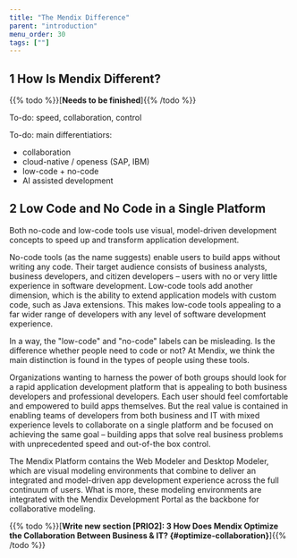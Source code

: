 ```yaml
---
title: "The Mendix Difference"
parent: "introduction"
menu_order: 30
tags: [""]
---
```


## 1 How Is Mendix Different?

{{% todo %}}[**Needs to be finished**]{{% /todo %}} 

To-do: speed, collaboration, control

To-do: main differentiatiors:
- collaboration
- cloud-native / openess (SAP, IBM)
- low-code + no-code
- AI assisted development

## 2 Low Code and No Code in a Single Platform

Both no-code and low-code tools use visual, model-driven development concepts to speed up and transform application development.

No-code tools (as the name suggests) enable users to build apps without writing any code. Their target audience consists of business analysts, business developers, and citizen developers – users with no or very little experience in software development. Low-code tools add another dimension, which is the ability to extend application models with custom code, such as Java extensions. This makes low-code tools appealing to a far wider range of developers with any level of software development experience.

In a way, the "low-code" and "no-code" labels can be misleading. Is the difference whether people need to code or not? At Mendix, we think the main distinction is found in the types of people using these tools.

Organizations wanting to harness the power of both groups should look for a rapid application development platform that is appealing to both business developers and professional developers. Each user should feel comfortable and empowered to build apps themselves. But the real value is contained in enabling teams of developers from both business and IT with mixed experience levels to collaborate on a single platform and be focused on achieving the same goal – building apps that solve real business problems with unprecedented speed and out-of-the box control.

The Mendix Platform contains the Web Modeler and Desktop Modeler, which are visual modeling environments that combine to deliver an integrated and model-driven app development experience across the full continuum of users. What is more, these modeling environments are integrated with the Mendix Development Portal as the backbone for collaborative modeling.

{{% todo %}}[**Write new section [PRIO2]: 3 How Does Mendix Optimize the Collaboration Between Business & IT? {#optimize-collaboration}**]{{% /todo %}}
